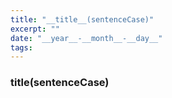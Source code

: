 ```yaml
---
title: "__title__(sentenceCase)"
excerpt: ""
date: "__year__-__month__-__day__"
tags:
---
```


### __title__(sentenceCase)

